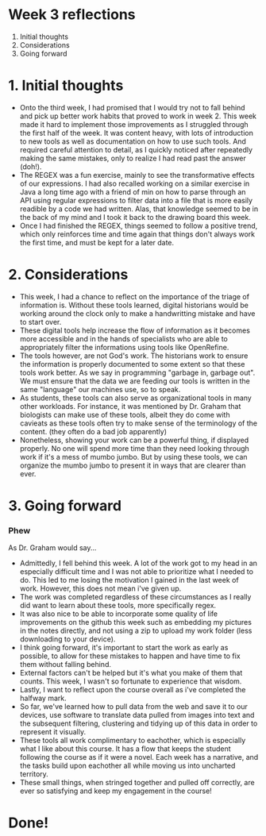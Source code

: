 # Week 3 reflections 

1. Initial thoughts
2. Considerations
3. Going forward

# 1. Initial thoughts
 - Onto the third week, I had promised that I would try not to fall behind and pick up better work habits that proved to work in week 2. This week made it hard to implement those improvements as I struggled through the first half of the week. It was content heavy, with lots of introduction to new tools as well as documentation on how to use such tools. And required careful attention to detail, as I quickly noticed after repeatedly making the same mistakes, only to realize I had read past the answer (doh!). 
 - The REGEX was a fun exercise, mainly to see the transformative effects of our expressions. I had also recalled working on a similar exercise in Java a long time ago with a friend of min on how to parse through an API using regular expressions to filter data into a file that is more easily readible by a code we had written. Alas, that knowledge seemed to be in the back of my mind and I took it back to the drawing board this week.
 - Once I had finished the REGEX, things seemed to follow a positive trend, which only reinforces time and time again that things don't always work the first time, and must be kept for a later date. 
 
 # 2. Considerations 
 
 - This week, I had a chance to reflect on the importance of the triage of information is. Without these tools learned, digital historians would be working around the clock only to make a handwritting mistake and have to start over. 
  - These digital tools help increase the flow of information as it becomes more accessible and in the hands of specialists who are able to appropriately filter the informations using tools like OpenRefine. 
  - The tools however, are not God's work. The historians work to ensure the information is properly documented to some extent so that these tools work better. As we say in programming "garbage in, garbage out". We must ensure that the data we are feeding our tools is written in the same "language" our machines use, so to speak.
- As students, these tools can also serve as organizational tools in many other workloads. For instance, it was mentioned by Dr. Graham that biologists can make use of these tools, albeit they do come with cavieats as these tools often try to make sense of the terminology of the content. (they often do a bad job apparently) 
 - Nonetheless, showing your work can be a powerful thing, if displayed properly. No one will spend more time than they need looking through work if it's a mess of mumbo jumbo. But by using these tools, we can organize the mumbo jumbo to present it in ways that are clearer than ever. 
 
 # 3. Going forward 
 
 ### Phew
 
As Dr. Graham would say... 
  
  - Admittedly, I fell behind this week. A lot of the work got to my head in an especially difficult time and I was not able to prioritize what I needed to do. This led to me losing the motivation I gained in the last week of work. However, this does not mean i've given up. 
   - The work was completed regardless of these circumstances as I really did want to learn about these tools, more specifically regex. 
 - It was also nice to be able to incorporate some quality of life improvements on the github this week such as embedding my pictures in the notes directly, and not using a zip to upload my work folder (less downloading to your device). 
 - I think going forward, it's important to start the work as early as possible, to allow for these mistakes to happen and have time to fix them without falling behind. 
  - External factors can't be helped but it's what you make of them that counts. This week, I wasn't so fortunate to experience that wisdom. 
 - Lastly, I want to reflect upon the course overall as i've completed the halfway mark. 
  - So far, we've learned how to pull data from the web and save it to our devices, use software to translate data pulled from images into text and the subsequent filtering, clustering and tidying up of this data in order to represent it visually. 
  - These tools all work complimentary to eachother, which is especially what I like about this course. It has a flow that keeps the student following the course as if it were a novel. Each week has a narrative, and the tasks build upon eachother all while moving us into uncharted territory. 
  - These small things, when stringed together and pulled off correctly, are ever so satisfying and keep my engagement in the course! 
 
 # Done! 
